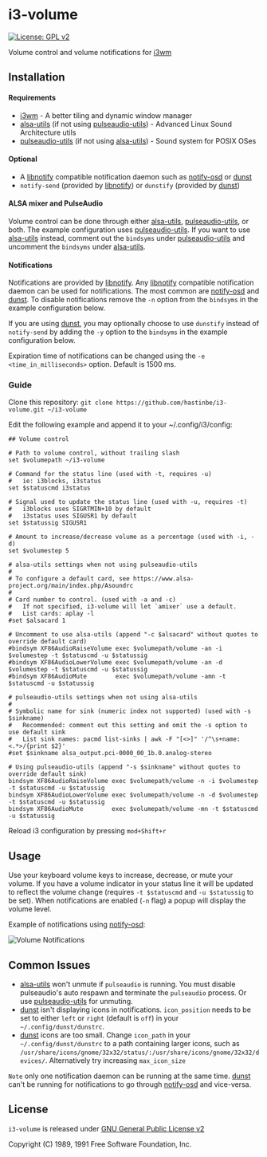 i3-volume
=========
[![License: GPL v2](https://img.shields.io/badge/License-GPL%20v2-blue.svg)][license]

Volume control and volume notifications for [i3wm]

## Installation

#### Requirements
* [i3wm] - A better tiling and dynamic window manager
* [alsa-utils] (if not using [pulseaudio-utils]) - Advanced Linux Sound Architecture utils
* [pulseaudio-utils] (if not using [alsa-utils]) - Sound system for POSIX OSes

#### Optional
* A [libnotify] compatible notification daemon such as [notify-osd] or [dunst]
* `notify-send` (provided by [libnotify]) or `dunstify` (provided by [dunst])

#### ALSA mixer and PulseAudio
Volume control can be done through either [alsa-utils], [pulseaudio-utils], or both. The example configuration uses [pulseaudio-utils]. If you want to use [alsa-utils] instead, comment out the `bindsyms` under [pulseaudio-utils] and uncomment the `bindsyms` under [alsa-utils].

#### Notifications
Notifications are provided by [libnotify]. Any [libnotify] compatible notification daemon can be used for notifications. The most common are [notify-osd] and [dunst]. To disable notifications remove the `-n` option from the `bindsyms` in the example configuration below.

If you are using [dunst], you may optionally choose to use `dunstify` instead of `notify-send` by adding the `-y` option to the `bindsyms` in the example configuration below.

Expiration time of notifications can be changed using the `-e <time_in_milliseconds>` option. Default is 1500 ms.

### Guide
Clone this repository: `git clone https://github.com/hastinbe/i3-volume.git ~/i3-volume`

Edit the following example and append it to your ~/.config/i3/config:

```
## Volume control

# Path to volume control, without trailing slash
set $volumepath ~/i3-volume

# Command for the status line (used with -t, requires -u)
#   ie: i3blocks, i3status
set $statuscmd i3status

# Signal used to update the status line (used with -u, requires -t)
#   i3blocks uses SIGRTMIN+10 by default
#   i3status uses SIGUSR1 by default
set $statussig SIGUSR1

# Amount to increase/decrease volume as a percentage (used with -i, -d)
set $volumestep 5

# alsa-utils settings when not using pulseaudio-utils
#
# To configure a default card, see https://www.alsa-project.org/main/index.php/Asoundrc
#
# Card number to control. (used with -a and -c)
#   If not specified, i3-volume will let `amixer` use a default.
#   List cards: aplay -l
#set $alsacard 1

# Uncomment to use alsa-utils (append "-c $alsacard" without quotes to override default card)
#bindsym XF86AudioRaiseVolume exec $volumepath/volume -an -i $volumestep -t $statuscmd -u $statussig
#bindsym XF86AudioLowerVolume exec $volumepath/volume -an -d $volumestep -t $statuscmd -u $statussig
#bindsym XF86AudioMute        exec $volumepath/volume -amn -t $statuscmd -u $statussig

# pulseaudio-utils settings when not using alsa-utils
#
# Symbolic name for sink (numeric index not supported) (used with -s $sinkname)
#   Recommended: comment out this setting and omit the -s option to use default sink
#   List sink names: pacmd list-sinks | awk -F "[<>]" '/^\s+name: <.*>/{print $2}'
#set $sinkname alsa_output.pci-0000_00_1b.0.analog-stereo

# Using pulseaudio-utils (append "-s $sinkname" without quotes to override default sink)
bindsym XF86AudioRaiseVolume exec $volumepath/volume -n -i $volumestep -t $statuscmd -u $statussig
bindsym XF86AudioLowerVolume exec $volumepath/volume -n -d $volumestep -t $statuscmd -u $statussig
bindsym XF86AudioMute        exec $volumepath/volume -mn -t $statuscmd -u $statussig
```
Reload i3 configuration by pressing `mod+Shift+r`

## Usage
Use your keyboard volume keys to increase, decrease, or mute your volume. If you have a volume indicator in your status line it will be updated to reflect the volume change (requires `-t $statuscmd` and `-u $statussig` to be set). When notifications are enabled (`-n` flag) a popup will display the volume level.

Example of notifications using [notify-osd]:

![Volume Notifications](https://github.com/hastinbe/i3-volume/blob/master/volume-notifications.png)

## Common Issues
* [alsa-utils] won't unmute if `pulseaudio` is running. You must disable pulseaudio's auto respawn and terminate the `pulseaudio` process. Or use [pulseaudio-utils] for unmuting.
* [dunst] isn't displaying icons in notifications. `icon_position` needs to be set to either `left` or `right` (default is `off`) in your `~/.config/dunst/dunstrc`.
* [dunst] icons are too small. Change `icon_path` in your `~/.config/dunst/dunstrc` to a path containing larger icons, such as `/usr/share/icons/gnome/32x32/status/:/usr/share/icons/gnome/32x32/devices/`. Alternatively try increasing `max_icon_size`

`Note` only one notification daemon can be running at the same time. [dunst] can't be running for notifications to go through [notify-osd] and vice-versa.

## License

`i3-volume` is released under [GNU General Public License v2][license]

Copyright (C) 1989, 1991 Free Software Foundation, Inc.

[alsa-utils]: https://alsa.opensrc.org/Alsa-utils
[dunst]: https://dunst-project.org
[i3wm]: https://i3wm.org
[libnotify]: https://developer.gnome.org/libnotify
[license]: https://www.gnu.org/licenses/gpl-2.0.en.html
[notify-osd]: https://launchpad.net/notify-osd
[pulseaudio-utils]: https://www.freedesktop.org/wiki/Software/PulseAudio/
